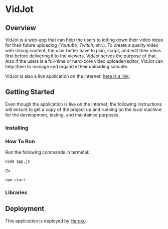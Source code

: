 # VidJot
## Overview
VidJot is a web-app that can help the users to jotting down their video ideas for their future uploading (*Youtube, Twitch, etc.*). To create a quality video with strong content, the user better have to plan, script, and edit their ideas first before delivering it to the viewers. VidJot serves the purpose of that. Also if the users is a full-time or hard-core video uploader/editor, VidJot can help them to manage and organize their uploading schudle.

VidJot is also a live application on the internet: [here is a link](https://evening-hollows-65498.herokuapp.com/).

## Getting Started
Even though the application is live on the internet, the following instructions will ensure to get a copy of the project up and running on the local machine for the development, testing, and maintaince purposes.

### Installing


### How To Run
Run the following commands in terminal:
```
node app.js
```
Or
```
npm start
```
### Libraries

## Deployment
This application is deployed by [Heroku](https://www.heroku.com/).
